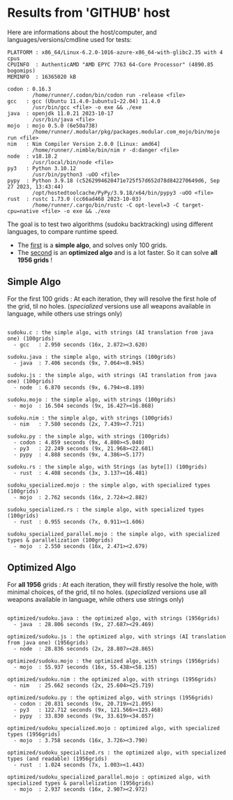 # Results from 'GITHUB' host

Here are informations about the host/computer, and languages/versions/cmdline used for tests:
```
PLATFORM : x86_64/Linux-6.2.0-1016-azure-x86_64-with-glibc2.35 with 4 cpus
CPUINFO  : AuthenticAMD "AMD EPYC 7763 64-Core Processor" (4890.85 bogomips)
MEMINFO  : 16365020 kB

codon : 0.16.3
        /home/runner/.codon/bin/codon run -release <file>
gcc   : gcc (Ubuntu 11.4.0-1ubuntu1~22.04) 11.4.0
        /usr/bin/gcc <file> -o exe && ./exe
java  : openjdk 11.0.21 2023-10-17
        /usr/bin/java <file>
mojo  : mojo 0.5.0 (6e50a738)
        /home/runner/.modular/pkg/packages.modular.com_mojo/bin/mojo run <file>
nim   : Nim Compiler Version 2.0.0 [Linux: amd64]
        /home/runner/.nimble/bin/nim r -d:danger <file>
node  : v18.18.2
        /usr/local/bin/node <file>
py3   : Python 3.10.12
        /usr/bin/python3 -uOO <file>
pypy  : Python 3.9.18 (c5262994620471e725f57d652d78d842270649d6, Sep 27 2023, 13:43:44)
        /opt/hostedtoolcache/PyPy/3.9.18/x64/bin/pypy3 -uOO <file>
rust  : rustc 1.73.0 (cc66ad468 2023-10-03)
        /home/runner/.cargo/bin/rustc -C opt-level=3 -C target-cpu=native <file> -o exe && ./exe

```

The goal is to test two algorithms (sudoku backtracking) using different languages, to compare runtime speed.

- The [first](sudoku.py) is a **simple algo**, and solves only 100 grids.
- The [second](optimized/sudoku.py) is an **optimized algo** and is a lot faster. So it can solve **all 1956 grids** !

## Simple Algo

For the first 100 grids : At each iteration, they will resolve the first hole of the grid, til no holes.
(*specialized* versions use all weapons available in language, while others use strings only)
```

sudoku.c : the simple algo, with strings (AI translation from java one) (100grids)
  - gcc   : 2.950 seconds (16x, 2.872><3.620)

sudoku.java : the simple algo, with strings (100grids)
  - java  : 7.406 seconds (9x, 7.064><8.945)

sudoku.js : the simple algo, with strings (AI translation from java one) (100grids)
  - node  : 6.870 seconds (9x, 6.794><8.189)

sudoku.mojo : the simple algo, with strings (100grids)
  - mojo  : 16.504 seconds (9x, 16.427><16.868)

sudoku.nim : the simple algo, with strings (100grids)
  - nim   : 7.580 seconds (2x, 7.439><7.721)

sudoku.py : the simple algo, with strings (100grids)
  - codon : 4.859 seconds (9x, 4.800><5.040)
  - py3   : 22.249 seconds (9x, 21.968><22.601)
  - pypy  : 4.888 seconds (9x, 4.386><5.177)

sudoku.rs : the simple algo, with Strings (as byte[]) (100grids)
  - rust  : 4.408 seconds (3x, 3.137><16.481)

sudoku_specialized.mojo : the simple algo, with specialized types (100grids)
  - mojo  : 2.762 seconds (16x, 2.724><2.882)

sudoku_specialized.rs : the simple algo, with specialized types (100grids)
  - rust  : 0.955 seconds (7x, 0.911><1.606)

sudoku_specialized_parallel.mojo : the simple algo, with specialized types & parallelization (100grids)
  - mojo  : 2.550 seconds (16x, 2.471><2.679)

```

## Optimized Algo

For **all 1956** grids : At each iteration, they will firstly resolve the hole, with minimal choices, of the grid, til no holes.
(*specialized* versions use all weapons available in language, while others use strings only)

```

optimized/sudoku.java : the optimized algo, with strings (1956grids)
  - java  : 28.806 seconds (9x, 27.687><29.469)

optimized/sudoku.js : the optimized algo, with strings (AI translation from java one) (1956grids)
  - node  : 28.836 seconds (2x, 28.807><28.865)

optimized/sudoku.mojo : the optimized algo, with strings (1956grids)
  - mojo  : 55.937 seconds (16x, 55.438><58.135)

optimized/sudoku.nim : the optimized algo, with strings (1956grids)
  - nim   : 25.662 seconds (2x, 25.604><25.719)

optimized/sudoku.py : the optimized algo, with strings (1956grids)
  - codon : 20.831 seconds (9x, 20.719><21.095)
  - py3   : 122.712 seconds (9x, 121.566><123.468)
  - pypy  : 33.830 seconds (9x, 33.619><34.057)

optimized/sudoku_specialized.mojo : optimized algo, with specialized types (1956grids)
  - mojo  : 3.758 seconds (16x, 3.726><3.790)

optimized/sudoku_specialized.rs : the optimized algo, with specialized types (and readable) (1956grids)
  - rust  : 1.024 seconds (7x, 1.003><1.443)

optimized/sudoku_specialized_parallel.mojo : optimized algo, with specialized types & parallelization (1956grids)
  - mojo  : 2.937 seconds (16x, 2.907><2.972)

```


